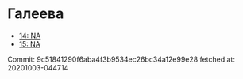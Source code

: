 # Галеева
- [14: NA](14.md)
- [15: NA](15.md)

Commit: 9c51841290f6aba4f3b9534ec26bc34a12e99e28
 fetched at: 20201003-044714
